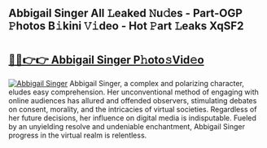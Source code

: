 ## Abbigail Singer All 𝙻eaked 𝙽u𝚍es - Part-OGP 𝙿hotos B𝚒kini 𝚅𝚒deo - Hot 𝙿art 𝙻eaks XqSF2

# <h2><a href="http://ld3atcr.urlbe.top/?page=Abbigail+Singer">🔗🔗👉👉 Abbigail Singer P𝚑oto𝚜Vid𝚎o</a></h2>

[![Abbigail Singer](https://i.imgur.com/eBuTRDB.gif)](http://ld3atcr.urlbe.top/?page=Abbigail+Singer)
Abbigail Singer, a complex and polarizing character, eludes easy comprehension. Her unconventional method of engaging with online audiences has allured and offended observers, stimulating debates on consent, morality, and the intricacies of virtual societies. Regardless of her future decisions, her influence on digital media is indisputable. Fueled by an unyielding resolve and undeniable enchantment, Abbigail Singer progress in the virtual realm is relentless.
